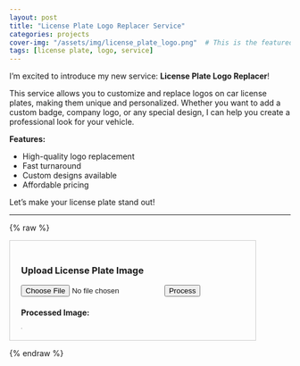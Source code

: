 ```yaml
---
layout: post
title: "License Plate Logo Replacer Service"
categories: projects
cover-img: "/assets/img/license_plate_logo.png"  # This is the featured image for homepage and post
tags: [license plate, logo, service]
---
```


I’m excited to introduce my new service: **License Plate Logo Replacer**!

This service allows you to customize and replace logos on car license plates, making them unique and personalized. Whether you want to add a custom badge, company logo, or any special design, I can help you create a professional look for your vehicle.

**Features:**
- High-quality logo replacement
- Fast turnaround
- Custom designs available
- Affordable pricing

Let’s make your license plate stand out!


---

{% raw %}
<div id="upload-box" style="border:1px solid #ccc; padding:20px; max-width:400px;">
  <h3>Upload License Plate Image</h3>
  <input type="file" id="inputImage" accept="image/*" />
  <button id="processBtn">Process</button>
  <div id="loading" style="display:none;">Processing...</div>
  <div id="resultBox" style="margin-top:20px;">
    <h4>Processed Image:</h4>
    <img id="resultImage" src="" style="max-width:100%; border:1px solid #ccc;" />
  </div>
</div>

<script>
const inputImage = document.getElementById('inputImage');
const processBtn = document.getElementById('processBtn');
const loading = document.getElementById('loading');
const resultImage = document.getElementById('resultImage');

let selectedFile = null;

inputImage.addEventListener('change', (e) => {
  selectedFile = e.target.files[0];
});

processBtn.addEventListener('click', async () => {
  if (!selectedFile) {
    alert('Please select an image!');
    return;
  }

  loading.style.display = 'block';
  resultImage.src = '';

  // Prepare form data
  const formData = new FormData();
  formData.append('file', selectedFile);

  try {
    const response = await fetch('https://allure.darkube.app', {
      method: 'POST',
      body: formData
    });

    if (!response.ok) {
      throw new Error('Image processing failed!');
    }

    // Assuming the API returns: { "image_base64": "..." }
    const result = await response.json();
    if (result.image_base64) {
      resultImage.src = 'data:image/png;base64,' + result.image_base64;
    } else {
      resultImage.alt = 'No image received';
    }
  } catch (err) {
    alert('Error: ' + err.message);
  } finally {
    loading.style.display = 'none';
  }
});
</script>
{% endraw %}
